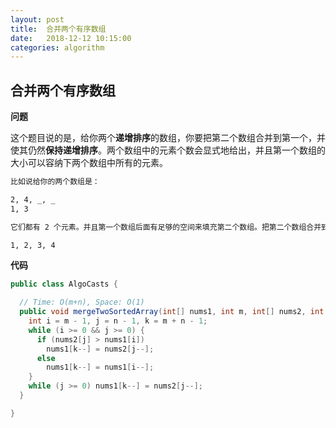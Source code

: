 ```yaml
---
layout: post
title:  合并两个有序数组
date:   2018-12-12 10:15:00
categories: algorithm
---
```


## 合并两个有序数组

**问题**

这个题目说的是，给你两个**递增排序**的数组，你要把第二个数组合并到第一个，并使其仍然**保持递增排序**。两个数组中的元素个数会显式地给出，并且第一个数组的大小可以容纳下两个数组中所有的元素。

```markdown
比如说给你的两个数组是：

2, 4, _, _
1, 3

它们都有 2 个元素。并且第一个数组后面有足够的空间来填充第二个数组。把第二个数组合并到第一个数组后，得到的是：

1, 2, 3, 4
```

**代码**

```java
public class AlgoCasts {

  // Time: O(m+n), Space: O(1)
  public void mergeTwoSortedArray(int[] nums1, int m, int[] nums2, int n) {
    int i = m - 1, j = n - 1, k = m + n - 1;
    while (i >= 0 && j >= 0) {
      if (nums2[j] > nums1[i])
        nums1[k--] = nums2[j--];
      else
        nums1[k--] = nums1[i--];
    }
    while (j >= 0) nums1[k--] = nums2[j--];
  }

}
```

